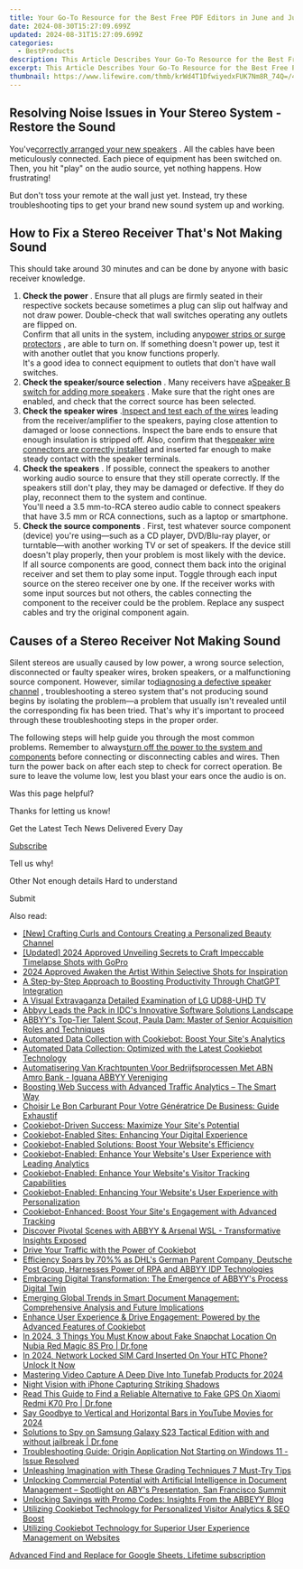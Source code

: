 ```yaml
---
title: Your Go-To Resource for the Best Free PDF Editors in June and July 2024
date: 2024-08-30T15:27:09.699Z
updated: 2024-08-31T15:27:09.699Z
categories:
  - BestProducts
description: This Article Describes Your Go-To Resource for the Best Free PDF Editors in June and July 2024
excerpt: This Article Describes Your Go-To Resource for the Best Free PDF Editors in June and July 2024
thumbnail: https://www.lifewire.com/thmb/krWd4T1DfwiyedxFUK7Nm8R_74Q=/400x300/filters:no_upscale():max_bytes(150000):strip_icc():format(webp)/GettyImages-735894879-59a33461519de20010087422.jpg
---
```


## Resolving Noise Issues in Your Stereo System - Restore the Sound
 You've[correctly arranged your new speakers](https://www.lifewire.com/placing-speakers-correctly-3134857) . All the cables have been meticulously connected. Each piece of equipment has been switched on. Then, you hit "play" on the audio source, yet nothing happens. How frustrating!

 But don't toss your remote at the wall just yet. Instead, try these troubleshooting tips to get your brand new sound system up and working.

## How to Fix a Stereo Receiver That's Not Making Sound

 This should take around 30 minutes and can be done by anyone with basic receiver knowledge.

1. **Check the power** . Ensure that all plugs are firmly seated in their respective sockets because sometimes a plug can slip out halfway and not draw power. Double-check that wall switches operating any outlets are flipped on.  
 Confirm that all units in the system, including any[power strips or surge protectors](https://www.lifewire.com/surge-protectors-4145796) , are able to turn on. If something doesn't power up, test it with another outlet that you know functions properly.  
 It's a good idea to connect equipment to outlets that don't have wall switches.
2. **Check the speaker/source selection** . Many receivers have a[Speaker B switch for adding more speakers](https://www.lifewire.com/benefits-of-adding-speakers-using-b-switch-3134657) . Make sure that the right ones are enabled, and check that the correct source has been selected.
3. **Check the speaker wires** .[Inspect and test each of the wires](https://www.lifewire.com/quickly-test-speaker-connections-3135135) leading from the receiver/amplifier to the speakers, paying close attention to damaged or loose connections. Inspect the bare ends to ensure that enough insulation is stripped off. Also, confirm that the[speaker wire connectors are correctly installed](https://www.lifewire.com/choose-different-speakerwire-connectors-4135435) and inserted far enough to make steady contact with the speaker terminals.
4. **Check the speakers** . If possible, connect the speakers to another working audio source to ensure that they still operate correctly. If the speakers still don't play, they may be damaged or defective. If they do play, reconnect them to the system and continue.  
 You'll need a 3.5 mm-to-RCA stereo audio cable to connect speakers that have 3.5 mm or RCA connections, such as a laptop or smartphone.
5. **Check the source components** . First, test whatever source component (device) you're using—such as a CD player, DVD/Blu-ray player, or turntable—with another working TV or set of speakers. If the device still doesn't play properly, then your problem is most likely with the device.  
 If all source components are good, connect them back into the original receiver and set them to play some input. Toggle through each input source on the stereo receiver one by one. If the receiver works with some input sources but not others, the cables connecting the component to the receiver could be the problem. Replace any suspect cables and try the original component again.

## Causes of a Stereo Receiver Not Making Sound

 Silent stereos are usually caused by low power, a wrong source selection, disconnected or faulty speaker wires, broken speakers, or a malfunctioning source component. However, similar to[diagnosing a defective speaker channel](https://www.lifewire.com/troubleshoot-speaker-channel-3135138) , troubleshooting a stereo system that's not producing sound begins by isolating the problem—a problem that usually isn't revealed until the corresponding fix has been tried. That's why it's important to proceed through these troubleshooting steps in the proper order.

 The following steps will help guide you through the most common problems. Remember to always[turn off the power to the system and components](https://www.lifewire.com/reboot-your-stereo-3135144) before connecting or disconnecting cables and wires. Then turn the power back on after each step to check for correct operation. Be sure to leave the volume low, lest you blast your ears once the audio is on.

Was this page helpful?

Thanks for letting us know!

 Get the Latest Tech News Delivered Every Day

[Subscribe](https://www.lifewire.com/#)

Tell us why!

 Other  Not enough details  Hard to understand

 Submit

<ins class="adsbygoogle"
     style="display:block"
     data-ad-format="autorelaxed"
     data-ad-client="ca-pub-7571918770474297"
     data-ad-slot="1223367746"></ins>



<ins class="adsbygoogle"
     style="display:block"
     data-ad-client="ca-pub-7571918770474297"
     data-ad-slot="8358498916"
     data-ad-format="auto"
     data-full-width-responsive="true"></ins>

<span class="atpl-alsoreadstyle">Also read:</span>
<div><ul>
<li><a href="https://youtube-video-recordings.techidaily.com/new-crafting-curls-and-contours-creating-a-personalized-beauty-channel/"><u>[New] Crafting Curls and Contours  Creating a Personalized Beauty Channel</u></a></li>
<li><a href="https://fox-cloud.techidaily.com/updated-2024-approved-unveiling-secrets-to-craft-impeccable-timelapse-shots-with-gopro/"><u>[Updated] 2024 Approved  Unveiling Secrets to Craft Impeccable Timelapse Shots with GoPro</u></a></li>
<li><a href="https://instagram-video-files.techidaily.com/2024-approved-awaken-the-artist-within-selective-shots-for-inspiration/"><u>2024 Approved  Awaken the Artist Within  Selective Shots for Inspiration</u></a></li>
<li><a href="https://tech-hub.techidaily.com/a-step-by-step-approach-to-boosting-productivity-through-chatgpt-integration/"><u>A Step-by-Step Approach to Boosting Productivity Through ChatGPT Integration</u></a></li>
<li><a href="https://fox-links.techidaily.com/a-visual-extravaganza-detailed-examination-of-lg-ud88-uhd-tv/"><u>A Visual Extravaganza  Detailed Examination of LG UD88-UHD TV</u></a></li>
<li><a href="https://techtrends.techidaily.com/abbyy-leads-the-pack-in-idcs-innovative-software-solutions-landscape/"><u>Abbyy Leads the Pack in IDC's Innovative Software Solutions Landscape</u></a></li>
<li><a href="https://techtrends.techidaily.com/abbyys-top-tier-talent-scout-paula-dam-master-of-senior-acquisition-roles-and-techniques/"><u>ABBYY's Top-Tier Talent Scout, Paula Dam: Master of Senior Acquisition Roles and Techniques</u></a></li>
<li><a href="https://techtrends.techidaily.com/automated-data-collection-with-cookiebot-boost-your-sites-analytics/"><u>Automated Data Collection with Cookiebot: Boost Your Site's Analytics</u></a></li>
<li><a href="https://techtrends.techidaily.com/automated-data-collection-optimized-with-the-latest-cookiebot-technology/"><u>Automated Data Collection: Optimized with the Latest Cookiebot Technology</u></a></li>
<li><a href="https://techtrends.techidaily.com/automatisering-van-krachtpunten-voor-bedrijfsprocessen-met-abn-amro-bank-iguana-abbyy-vereniging/"><u>Automatisering Van Krachtpunten Voor Bedrijfsprocessen Met ABN Amro Bank - Iguana ABBYY Vereniging</u></a></li>
<li><a href="https://techtrends.techidaily.com/boosting-web-success-with-advanced-traffic-analytics-the-smart-way/"><u>Boosting Web Success with Advanced Traffic Analytics – The Smart Way</u></a></li>
<li><a href="https://techtrends.techidaily.com/choisir-le-bon-carburant-pour-votre-generatrice-de-business-guide-exhaustif/"><u>Choisir Le Bon Carburant Pour Votre Génératrice De Business: Guide Exhaustif</u></a></li>
<li><a href="https://techtrends.techidaily.com/cookiebot-driven-success-maximize-your-sites-potential/"><u>Cookiebot-Driven Success: Maximize Your Site's Potential</u></a></li>
<li><a href="https://techtrends.techidaily.com/cookiebot-enabled-sites-enhancing-your-digital-experience/"><u>Cookiebot-Enabled Sites: Enhancing Your Digital Experience</u></a></li>
<li><a href="https://techtrends.techidaily.com/cookiebot-enabled-solutions-boost-your-websites-efficiency/"><u>Cookiebot-Enabled Solutions: Boost Your Website's Efficiency</u></a></li>
<li><a href="https://techtrends.techidaily.com/cookiebot-enabled-enhance-your-websites-user-experience-with-leading-analytics/"><u>Cookiebot-Enabled: Enhance Your Website's User Experience with Leading Analytics</u></a></li>
<li><a href="https://techtrends.techidaily.com/cookiebot-enabled-enhance-your-websites-visitor-tracking-capabilities/"><u>Cookiebot-Enabled: Enhance Your Website's Visitor Tracking Capabilities</u></a></li>
<li><a href="https://techtrends.techidaily.com/cookiebot-enabled-enhancing-your-websites-user-experience-with-personalization/"><u>Cookiebot-Enabled: Enhancing Your Website's User Experience with Personalization</u></a></li>
<li><a href="https://techtrends.techidaily.com/cookiebot-enhanced-boost-your-sites-engagement-with-advanced-tracking/"><u>Cookiebot-Enhanced: Boost Your Site's Engagement with Advanced Tracking</u></a></li>
<li><a href="https://techtrends.techidaily.com/discover-pivotal-scenes-with-abbyy-and-arsenal-wsl-transformative-insights-exposed/"><u>Discover Pivotal Scenes with ABBYY & Arsenal WSL - Transformative Insights Exposed</u></a></li>
<li><a href="https://techtrends.techidaily.com/drive-your-traffic-with-the-power-of-cookiebot/"><u>Drive Your Traffic with the Power of Cookiebot</u></a></li>
<li><a href="https://techtrends.techidaily.com/efficiency-soars-by-70-as-dhls-german-parent-company-deutsche-post-group-harnesses-power-of-rpa-and-abbyy-idp-technologies/"><u>Efficiency Soars by 70%% as DHL's German Parent Company, Deutsche Post Group, Harnesses Power of RPA and ABBYY IDP Technologies</u></a></li>
<li><a href="https://techtrends.techidaily.com/embracing-digital-transformation-the-emergence-of-abbyys-process-digital-twin/"><u>Embracing Digital Transformation: The Emergence of ABBYY's Process Digital Twin</u></a></li>
<li><a href="https://techtrends.techidaily.com/emerging-global-trends-in-smart-document-management-comprehensive-analysis-and-future-implications/"><u>Emerging Global Trends in Smart Document Management: Comprehensive Analysis and Future Implications</u></a></li>
<li><a href="https://techtrends.techidaily.com/enhance-user-experience-and-drive-engagement-powered-by-the-advanced-features-of-cookiebot/"><u>Enhance User Experience & Drive Engagement: Powered by the Advanced Features of Cookiebot</u></a></li>
<li><a href="https://location-social.techidaily.com/in-2024-3-things-you-must-know-about-fake-snapchat-location-on-nubia-red-magic-8s-pro-drfone-by-drfone-virtual-android/"><u>In 2024, 3 Things You Must Know about Fake Snapchat Location On Nubia Red Magic 8S Pro | Dr.fone</u></a></li>
<li><a href="https://sim-unlock.techidaily.com/in-2024-network-locked-sim-card-inserted-on-your-htc-phone-unlock-it-now-by-drfone-android/"><u>In 2024, Network Locked SIM Card Inserted On Your HTC Phone? Unlock It Now</u></a></li>
<li><a href="https://screen-capture.techidaily.com/mastering-video-capture-a-deep-dive-into-tunefab-products-for-2024/"><u>Mastering Video Capture  A Deep Dive Into Tunefab Products for 2024</u></a></li>
<li><a href="https://extra-tips.techidaily.com/night-vision-with-iphone-capturing-striking-shadows/"><u>Night Vision with iPhone  Capturing Striking Shadows</u></a></li>
<li><a href="https://fake-location.techidaily.com/read-this-guide-to-find-a-reliable-alternative-to-fake-gps-on-xiaomi-redmi-k70-pro-drfone-by-drfone-virtual-android/"><u>Read This Guide to Find a Reliable Alternative to Fake GPS On Xiaomi Redmi K70 Pro | Dr.fone</u></a></li>
<li><a href="https://youtube-docs.techidaily.com/oodbye-to-vertical-and-horizontal-bars-in-youtube-movies-for-2024/"><u>Say Goodbye to Vertical and Horizontal Bars in YouTube Movies for 2024</u></a></li>
<li><a href="https://android-location-track.techidaily.com/solutions-to-spy-on-samsung-galaxy-s23-tactical-edition-with-and-without-jailbreak-drfone-by-drfone-virtual-android/"><u>Solutions to Spy on Samsung Galaxy S23 Tactical Edition with and without jailbreak | Dr.fone</u></a></li>
<li><a href="https://program-issues.techidaily.com/1722998179693-troubleshooting-guide-origin-application-not-starting-on-windows-11-issue-resolved/"><u>Troubleshooting Guide: Origin Application Not Starting on Windows 11 - Issue Resolved</u></a></li>
<li><a href="https://extra-lessons.techidaily.com/unleashing-imagination-with-these-grading-techniques-7-must-try-tips/"><u>Unleashing Imagination with These Grading Techniques  7 Must-Try Tips</u></a></li>
<li><a href="https://techtrends.techidaily.com/unlocking-commercial-potential-with-artificial-intelligence-in-document-management-spotlight-on-abys-presentation-san-francisco-summit/"><u>Unlocking Commercial Potential with Artificial Intelligence in Document Management – Spotlight on ABY's Presentation, San Francisco Summit</u></a></li>
<li><a href="https://techtrends.techidaily.com/unlocking-savings-with-promo-codes-insights-from-the-abbeyy-blog/"><u>Unlocking Savings with Promo Codes: Insights From the ABBEYY Blog</u></a></li>
<li><a href="https://techtrends.techidaily.com/utilizing-cookiebot-technology-for-personalized-visitor-analytics-and-seo-boost/"><u>Utilizing Cookiebot Technology for Personalized Visitor Analytics & SEO Boost</u></a></li>
<li><a href="https://techtrends.techidaily.com/utilizing-cookiebot-technology-for-superior-user-experience-management-on-websites/"><u>Utilizing Cookiebot Technology for Superior User Experience Management on Websites</u></a></li>
</ul></div>

<!-- affiliate ads begin -->
<a href="https://secure.2checkout.com/order/checkout.php?PRODS=4729642&QTY=1&AFFILIATE=108875&CART=1">Advanced Find and Replace for Google Sheets, Lifetime subscription</a>
<!-- affiliate ads end -->
